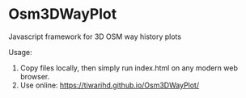 # Osm3DWayPlot
Javascript framework for 3D OSM way history plots

Usage:
1. Copy files locally, then simply run index.html on any modern web browser.
2. Use online: <https://tiwarihd.github.io/Osm3DWayPlot/>

